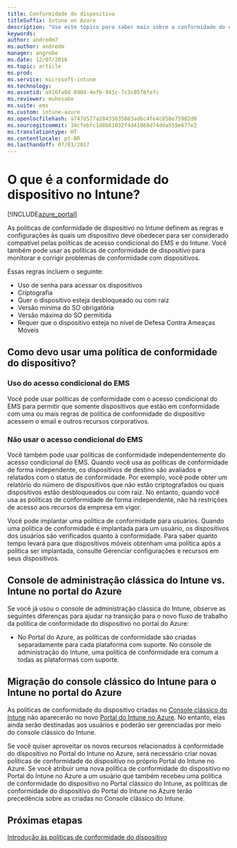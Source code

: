 ```yaml
---
title: Conformidade do dispositivo
titleSuffix: Intune on Azure
description: "Use este tópico para saber mais sobre a conformidade do dispositivo no Microsoft Intune"
keywords: 
author: andredm7
ms.author: andredm
manager: angrobe
ms.date: 12/07/2016
ms.topic: article
ms.prod: 
ms.service: microsoft-intune
ms.technology: 
ms.assetid: a916fa0d-890d-4efb-941c-7c3c05f8fe7c
ms.reviewer: muhosabe
ms.suite: ems
ms.custom: intune-azure
ms.openlocfilehash: a747d577a28433635883ad6c4fe4c858e75902d0
ms.sourcegitcommit: 34cfebfc1d8b81032f4d41869d74dda559e677e2
ms.translationtype: HT
ms.contentlocale: pt-BR
ms.lasthandoff: 07/01/2017
---
```

# <a name="what-is-device-compliance-in-intune"></a>O que é a conformidade do dispositivo no Intune?

[!INCLUDE[azure_portal](./includes/azure_portal.md)]

As políticas de conformidade de dispositivo no Intune definem as regras e configurações às quais um dispositivo deve obedecer para ser considerado compatível pelas políticas de acesso condicional do EMS e do Intune. Você também pode usar as políticas de conformidade de dispositivo para monitorar e corrigir problemas de conformidade com dispositivos. 

Essas regras incluem o seguinte:

- Uso de senha para acessar os dispositivos
- Criptografia
- Quer o dispositivo esteja desbloqueado ou com raiz
- Versão mínima do SO obrigatória
- Versão máxima do SO permitida
- Requer que o dispositivo esteja no nível de Defesa Contra Ameaças Móveis

<!---##  Concepts
Following are some terms and concepts that are useful to understanding how to use compliance policies.

### Device compliance requirements
Compliance requirements are essentially rules like requiring a device PIN or encryption that you can specify as required or not required for a compliance policy.

### Actions for noncompliance

You can specify what needs to happen when a device is determined as noncompliant. This can be a sequence of actions during a specific time.
When you specify these actions, Intune will automatically initiate them in the sequence you specify. See the following example of a sequence of
actions for a device that continues to be in the noncompliant status for
a week:

-   When the device is first determined to be non-compliant, an email with noncompliant notification is sent to the user.

-   3 days after initial noncompliance state, a follow up reminder is sent to the user.

-   5 days after initial noncompliance state, a final reminder with a notification that access to company resources will be blocked on the device in 2 days if the compliance issues are not remediated is sent to the user.

-   7 days after initial noncompliance state, access to company resources is blocked. This requires that you have conditional access policy that specifies that access from noncompliant devices should    be blocked for services such as Exchange and SharePoint.

### Grace Period

This is the time between when a device is first determined as
noncompliant to when access to company resources on that device is blocked. This time allows for time that the user has to resolve
compliance issues on the device. You can also use this time to create your action sequences to send notifications to the user before their access is blocked.

Remember that you need to implement conditional access policies in addition to compliance policies in order for access to company resources to be blocked.--->

##  <a name="how-should-i-use-a-device-compliance-policy"></a>Como devo usar uma política de conformidade do dispositivo?

### <a name="using-ems-conditional-access"></a>Uso do acesso condicional do EMS
Você pode usar políticas de conformidade com o acesso condicional do EMS para permitir que somente dispositivos que estão em conformidade com uma ou mais regras de política de conformidade do dispositivo acessem o email e outros recursos corporativos.

### <a name="not-using-ems-conditional-access"></a>Não usar o acesso condicional do EMS
Você também pode usar políticas de conformidade independentemente do acesso condicional do EMS.
Quando você usa as políticas de conformidade de forma independente, os dispositivos de destino são avaliados e relatados com o status de conformidade. Por exemplo, você pode obter um relatório do número de dispositivos que não estão criptografados ou quais dispositivos estão desbloqueados ou com raiz. No entanto, quando você usa as políticas de conformidade de forma independente, não há restrições de acesso aos recursos da empresa em vigor.

Você pode implantar uma política de conformidade para usuários. Quando uma política de conformidade é implantada para um usuário, os dispositivos dos usuários são verificados quanto à conformidade. Para saber quanto tempo levará para que dispositivos móveis obtenham uma política após a política ser implantada, consulte Gerenciar configurações e recursos em seus dispositivos.

##  <a name="intune-classic-admin-console-vs-intune-on-the-azure-portal"></a>Console de administração clássica do Intune vs. Intune no portal do Azure

Se você já usou o console de administração clássica do Intune, observe as seguintes diferenças para ajudar na transição para o novo fluxo de trabalho da política de conformidade do dispositivo no portal do Azure:

-   No Portal do Azure, as políticas de conformidade são criadas separadamente para cada plataforma com suporte. No console de administração do Intune, uma política de conformidade era comum a todas as plataformas com suporte.

<!--- -   In the Azure portal, you have the ability to specify actions and notifications that are intiated when a device is determined to be noncompliant. This ability does not exist in the Intune admin console.

-   In the Azure portal, you can set a grace period to allow time for the end-user to get their device back to compliance status before they completely lose the ability to get company data on their device. This is not available in the Intune admin console.--->

##  <a name="migration-from-intune-classic-console-to-intune-on-the-azure-portal"></a>Migração do console clássico do Intune para o Intune no portal do Azure

As políticas de conformidade do dispositivo criadas no [Console clássico do Intune](https://manage.microsoft.com) não aparecerão no novo [Portal do Intune no Azure](https://portal.azure.com). No entanto, elas ainda serão destinadas aos usuários e poderão ser gerenciadas por meio do console clássico do Intune.

Se você quiser aproveitar os novos recursos relacionados à conformidade do dispositivo no Portal do Intune no Azure, será necessário criar novas políticas de conformidade do dispositivo no próprio Portal do Intune no Azure. Se você atribuir uma nova política de conformidade do dispositivo no Portal do Intune no Azure a um usuário que também recebeu uma política de conformidade do dispositivo no Portal clássico do Intune, as políticas de conformidade do dispositivo do Portal do Intune no Azure terão precedência sobre as criadas no Console clássico do Intune.

##  <a name="next-steps"></a>Próximas etapas

[Introdução às políticas de conformidade do dispositivo](device-compliance-get-started.md)


<!---### See also

Conditional access--->
